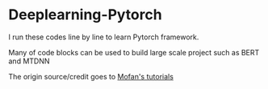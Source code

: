 # Deeplearning-Pytorch

I run these codes line by line to learn Pytorch framework.

Many of code blocks can be used to build large scale project such as BERT and MTDNN

The origin source/credit goes to [Mofan's tutorials](https://morvanzhou.github.io/tutorials/)
